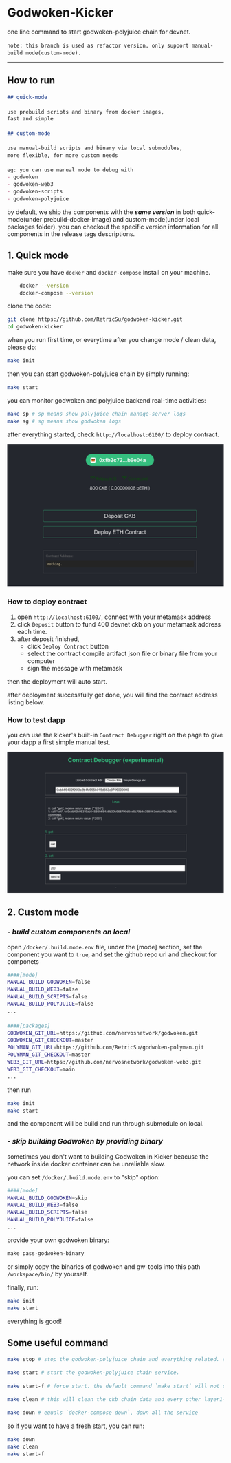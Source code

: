 # Godwoken-Kicker

one line command to start godwoken-polyjuice chain for devnet.

`note: this branch is used as refactor version. only support manual-build mode(custom-mode).`

----

## How to run

```md
## quick-mode

use prebuild scripts and binary from docker images, 
fast and simple

## custom-mode

use manual-build scripts and binary via local submodules,
more flexible, for more custom needs

eg: you can use manual mode to debug with
- godwoken
- godwoken-web3
- godwoken-scripts
- godwoken-polyjuice
```

by default, we ship the components with the ***same version*** in both quick-mode(under prebuild-docker-image) and custom-mode(under local packages folder). you can checkout the specific version information for all components in the release tags descriptions.

## 1. Quick mode

make sure you have `docker` and `docker-compose` install on your machine.

```sh
    docker --version
    docker-compose --version
```

clone the code:

```sh
git clone https://github.com/RetricSu/godwoken-kicker.git
cd godwoken-kicker 
```

when you run first time, or everytime after you change mode / clean data, please do:

```sh
make init
```

then you can start godwoken-polyjuice chain by simply running:

```sh
make start
```

you can monitor godwoken and polyjuice backend real-time activities:

```sh
make sp # sp means show polyjuice chain manage-server logs
make sg # sg means show godwoken logs
```

after everything started, check `http://localhost:6100/` to deploy contract.

![panel](docs/main.png)

### How to deploy contract

1. open `http://localhost:6100/`, connect with your metamask address
2. click `Deposit` button to fund 400 devnet ckb on your metamask address each time.
3. after deposit finished,
    - click `Deploy Contract` button
    - select the contract compile artifact json file or binary file from your computer
    - sign the message with metamask

then the deployment will auto start.

after deployment successfully get done, you will find the contract address listing below.

### How to test dapp

you can use the kicker's built-in `Contract Debugger` right on the page to give your dapp a first simple manual test.

![panel](docs/contract-debugger.png)

## 2. Custom mode

### ***- build custom components on local***

open `/docker/.build.mode.env` file, under the [mode] section,
set the component you want to `true`, 
and set the github repo url and checkout for componets

```sh
####[mode]
MANUAL_BUILD_GODWOKEN=false
MANUAL_BUILD_WEB3=false
MANUAL_BUILD_SCRIPTS=false
MANUAL_BUILD_POLYJUICE=false
...

####[packages]
GODWOKEN_GIT_URL=https://github.com/nervosnetwork/godwoken.git
GODWOKEN_GIT_CHECKOUT=master
POLYMAN_GIT_URL=https://github.com/RetricSu/godwoken-polyman.git
POLYMAN_GIT_CHECKOUT=master
WEB3_GIT_URL=https://github.com/nervosnetwork/godwoken-web3.git
WEB3_GIT_CHECKOUT=main
...
```

then run

```sh
make init
make start
```

and the component will be build and run through submodule on local.

### ***- skip building Godwoken by providing binary***

sometimes you don't want to building Godwoken in Kicker beacuse the network inside docker container can be unreliable slow. 

you can set `/docker/.build.mode.env` to "skip" option:

```sh
####[mode]
MANUAL_BUILD_GODWOKEN=skip
MANUAL_BUILD_WEB3=false
MANUAL_BUILD_SCRIPTS=false
MANUAL_BUILD_POLYJUICE=false
...
```

provide your own godwoken binary:

```s
make pass-godwoken-binary
```

or simply copy the binaries of godwoken and gw-tools into this path `/workspace/bin/` by yourself.

finally, run:

```sh
make init
make start
```

everything is good!

## Some useful command

```sh
make stop # stop the godwoken-polyjuice chain and everything related. (but not remove data) 
```

```sh
make start # start the godwoken-polyjuice chain service.
```

```sh
make start-f # force start. the default command `make start` will not deploy a new godwoken chain if it exits, use start-f if you want to deploy a new chain.
```

```sh
make clean # this will clean the ckb chain data and every other layer1-related cache data(eg: ckb-indexer data/ckb-cli data/lumos cache data) as well
```

```sh
make down # equals `docker-compose down`, down all the service 
```

so if you want to have a fresh start, you can run:

```sh
make down
make clean
make start-f
```
